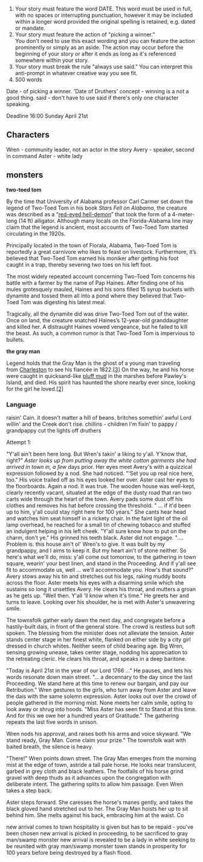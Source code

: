 
1. Your story must feature the word DATE. This word must be used in full, with no spaces or interrupting punctuation, however it may be included within a longer word provided the original spelling is retained, e.g. dated or mandate.
2. ﻿﻿﻿Your story must feature the action of "picking a winner."  
    You don't need to use this exact wording and you can feature the action prominently or simply as an aside. The action may occur before the beginning of your story or after it ends as long as it's referenced somewhere within your story.
3. ﻿﻿﻿Your story must break the rule "always use said." You can interpret this anti-prompt in whatever creative way you see fit.
4. 500 words

Date - of picking a winner. 'Date of Druthers' 
concept - winning is a not a good thing. 
said - don't have to use said if there's only one character speaking.

Deadline 16:00 Sunday April 21st
## Characters
Wren - community leader, not an actor in the story 
Avery - speaker, second in command
Aster - white lady
## monsters

**two-toed tom**

By the time that University of Alabama professor Carl Carmer set down the legend of Two-Toed Tom in his book _Stars Fell on Alabama_, the creature was described as a “[red-eyed hell-demon](http://www.exploresouthernhistory.com/alligator2.html)” that took the form of a 4-meter-long (14 ft) alligator. Although many locals on the Florida-Alabama line may claim that the legend is ancient, most accounts of Two-Toed Tom started circulating in the 1920s.

Principally located in the town of Florala, Alabama, Two-Toed Tom is reportedly a great carnivore who likes to feast on livestock. Furthermore, it’s believed that Two-Toed Tom earned his moniker after getting his foot caught in a trap, thereby severing two toes on his left foot.

The most widely repeated account concerning Two-Toed Tom concerns his battle with a farmer by the name of Pap Haines. After finding one of his mules grotesquely mauled, Haines and his sons filled 15 syrup buckets with dynamite and tossed them all into a pond where they believed that Two-Toed Tom was digesting his latest meal.

Tragically, all the dynamite did was drive Two-Toed Tom out of the water. Once on land, the creature snatched Haines’s 12-year-old granddaughter and killed her. A distraught Haines vowed vengeance, but he failed to kill the beast. As such, a common rumor is that Two-Toed Tom is impervious to bullets.

**the gray man**

Legend holds that the Gray Man is the ghost of a young man traveling from [Charleston](https://en.wikipedia.org/wiki/Charleston,_South_Carolina "Charleston, South Carolina") to see his fiancée in 1822.[[3]](https://en.wikipedia.org/wiki/The_Gray_Man_(ghost)#cite_note-Oxford-3) On the way, he and his horse were caught in quicksand-like [pluff mud](https://en.wikipedia.org/wiki/Pluff_mud "Pluff mud") in the marshes before Pawley's Island, and died. His spirit has haunted the shore nearby ever since, looking for the girl he loved.[[2]](https://en.wikipedia.org/wiki/The_Gray_Man_(ghost)#cite_note-co-2)


### Language

raisin' Cain. 
it doesn't matter a hill of beans. 
britches
somethin' awful
Lord willin' and the Creek don't rise. 
chillins - children
I'm fixin' to
pappy / grandpappy
cut the lights off
druthers




Attempt 1:

"Y'all ain't been here long. But Wren's takin' a liking to y'all. Y'know that, right?"
*Aster looks up from putting away the white cotton garments she had arrived in town in, a few* days prior. Her eyes meet Avery's with a quizzical expression followed by a nod. She had noticed. 
"'Set you up real nice here, too." His voice trailed off as his eyes looked her over. 
Aster cast her eyes to the floorboards. 
Again a nod. It was true. The wooden house was well-kept, clearly recently vacant, situated at the edge of the dusty road that ran two carts wide through the heart of the town. 
Avery pads some dust off his clothes and removes his hat before crossing the threshold. 
" ... if it'd been up to him, y'all could stay right here for 100 years."
She cants hear head and watches him seat himself in a rickety chair. In the faint light of the oil lamp overhead, he reached for a small tin of chewing tobacco and stuffed an indulgent helping in his left cheek. 
"Y'all sure know how to put on the charm, don't ye." His grinned his teeth black. Aster did not engage. 
".... Problem is: this house ain't ol' Wren's to give. It was built by my grandpappy, and I aims to keep it. But my heart ain't of stone neither. So here's what we'll do, miss: y'all come out tomorrow, to the gathering in town square, wearin' your best linen, and stand in the Proceeding. And if y'all see fit to accommodate us, well ... we'll accommodate you. How's that sound?"
Avery stows away his tin and stretches out his legs, raking muddy boots across the floor. 
Aster meets his eyes with a disarming smile which she sustains so long it unsettles Avery. 
He clears his throat, and mutters a groan as he gets up. 
"Well then. Y'all 'll know when it's time." He greets her and turns to leave. Looking over his shoulder, he is met with Aster's unwavering smile. 

The townsfolk gather early dawn the next day, and congregate before a hastily-built dais, in front of the general store. The crowd is restless but soft spoken. The blessing from the minister does not alleviate the tension. Aster stands center stage in her finest white, flanked on either side by a city girl dressed in church whites. Neither seem of child bearing age.  Big Wren, sensing growing unease, takes center stage, nodding his appreciation to the retreating cleric. He clears his throat, and speaks in a deep baritone.

"Today is April 21st in the year of our Lord 1766 ..." He pauses, and lets his words resonate down main street. "... a decennary to the day since the last Proceeding. We stand here at this time to renew our bargain, and pay our Retribution."
Wren gestures to the girls, who turn away from Aster and leave the dais with the same solemn expression. Aster looks out over the crowd of people gathered in the morning mist. None meets her calm smile, opting to look away or shrug into hoods. 
"Miss Aster has seen fit to Stand at this time. And for this we owe her a hundred years of Gratitude." The gathering repeats the last five words in unison.

Wren nods his approval, and raises both his arms and voice skyward. "We stand ready, Gray Man. Come claim your prize." The townsfolk wait with baited breath, the silence is heavy. 

"There!" Wren points down street. The Gray Man emerges from the morning mist at the edge of town, astride a tall pale horse. He looks near translucent, garbed in grey cloth and black leathers. The footfalls of his horse grind gravel with deep thuds as it advances upon the congregation with deliberate intent. The gathering splits to allow him passage. Even Wren takes a step back.

Aster steps forward. She caresses the horse's manes gently, and takes the black gloved hand stretched out to her. The Gray Man hoists her up to sit behind him. She melts against his back, embracing him at the waist. Co

new arrival comes to town
hospitality is given but has to be repaid - you've been chosen
new arrival is picked in proceeding, to be sacrificed to gray man/swamp monster
new arrival is revealed to be a lady in white seeking to be reunited with gray man/swamp monster
town stands in prosperity for 100 years before being destroyed by a flash flood. 






